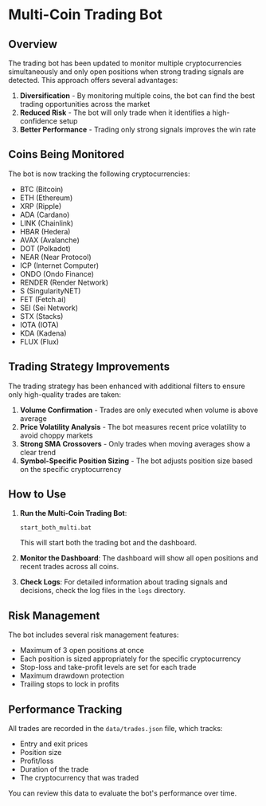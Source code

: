 # Multi-Coin Trading Bot

## Overview

The trading bot has been updated to monitor multiple cryptocurrencies simultaneously and only open positions when strong trading signals are detected. This approach offers several advantages:

1. **Diversification** - By monitoring multiple coins, the bot can find the best trading opportunities across the market
2. **Reduced Risk** - The bot will only trade when it identifies a high-confidence setup
3. **Better Performance** - Trading only strong signals improves the win rate

## Coins Being Monitored

The bot is now tracking the following cryptocurrencies:

- BTC (Bitcoin)
- ETH (Ethereum)
- XRP (Ripple)
- ADA (Cardano)
- LINK (Chainlink)
- HBAR (Hedera)
- AVAX (Avalanche)
- DOT (Polkadot)
- NEAR (Near Protocol)
- ICP (Internet Computer)
- ONDO (Ondo Finance)
- RENDER (Render Network)
- S (SingularityNET)
- FET (Fetch.ai)
- SEI (Sei Network)
- STX (Stacks)
- IOTA (IOTA)
- KDA (Kadena)
- FLUX (Flux)

## Trading Strategy Improvements

The trading strategy has been enhanced with additional filters to ensure only high-quality trades are taken:

1. **Volume Confirmation** - Trades are only executed when volume is above average
2. **Price Volatility Analysis** - The bot measures recent price volatility to avoid choppy markets
3. **Strong SMA Crossovers** - Only trades when moving averages show a clear trend
4. **Symbol-Specific Position Sizing** - The bot adjusts position size based on the specific cryptocurrency

## How to Use

1. **Run the Multi-Coin Trading Bot**:
   ```
   start_both_multi.bat
   ```
   This will start both the trading bot and the dashboard.

2. **Monitor the Dashboard**:
   The dashboard will show all open positions and recent trades across all coins.

3. **Check Logs**:
   For detailed information about trading signals and decisions, check the log files in the `logs` directory.

## Risk Management

The bot includes several risk management features:

- Maximum of 3 open positions at once
- Each position is sized appropriately for the specific cryptocurrency
- Stop-loss and take-profit levels are set for each trade
- Maximum drawdown protection
- Trailing stops to lock in profits

## Performance Tracking

All trades are recorded in the `data/trades.json` file, which tracks:

- Entry and exit prices
- Position size
- Profit/loss
- Duration of the trade
- The cryptocurrency that was traded

You can review this data to evaluate the bot's performance over time. 